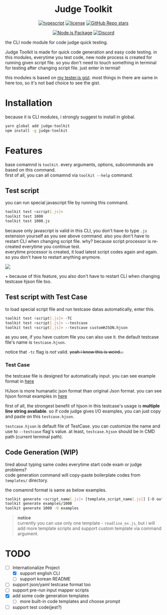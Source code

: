 <h1 align="center">Judge Toolkit</h1>
<div align="center">

[![typescript](https://img.shields.io/badge/TypeScript-3178C6?logo=TypeScript&logoColor=white)](https://www.typescriptlang.org/)
[![license](https://img.shields.io/badge/license-MIT-critical)](https://github.com/Sharlottes/judgekit/blob/master/LICENSE)
[![GitHub Repo stars](https://img.shields.io/github/stars/sharlottes/judgekit?label=Please%20star%20me%21&style=social)](https://github.com/sharlottes/judgekit/stargazers)

[![Node.js Package](https://github.com/Sharlottes/judgekit/actions/workflows/publish.yml/badge.svg)](https://github.com/Sharlottes/judgekit/actions/workflows/publish.yml)
[![Discord](https://img.shields.io/badge/Sharlotte%230018-7289DA?logo=discord&logoColor=white&style=flat-square)](https://discordapp.com/users/473072758629203980)

</div>

the CLI node module for code judge quick testing.

Judge Toolkit is made for quick code generation and easy code testing.
in this modules, everytime you test code, new node process is created for running given script file.
so you don't need to touch something in terminal for testing after changing script file. just enter in termial!

this modules is based on [my tester.js gist](https://gist.github.com/Sharlottes/b2332b88695d11686dab5b9248c433da).
most things in there are same in here too, so it's not bad choice to see the gist.

# Installation

because it is CLI modules, i strongly suggest to install in global.

```bash
yarn global add judge-toolkit
npm install -g judge-toolkit
```

# Features

base comamnd is `toolkit`. every arguments, options, subcommands are based on this command.  
first of all, you can all comamnd via `toolkit --help` command.

## Test script

you can run special javascript file by running this command.

```bash
toolkit test <script[.js]>
toolkit test 1000
toolkit test 1000.js
```

because only javascript is valid in this CLI, you don't have to type `.js` extension yourself as you see above command.
also you don't have to restart CLI when changing script file. why? because script processor is re-created everytime you continue test.  
everytime processor is created, it load latest script codes again and again. so you don't have to restart anything anymore.

![](https://i.imgur.com/pMkrByK.gif)

\+ because of this feature, you also don't have to restart CLI when changing testcase hjson file too.

## Test script with Test Case

to load special script file and run testcase datas automatically, enter this.

```bash
toolkit test <script[.js]> -TC
toolkit test <script[.js]> --testcase
toolkit test <script[.js]> --testcase customHJSON.hjson
```

as you see, if you have custom file you can also use it.
the default testcase file's name is `testcase.hjson`.

notice that `-tc` flag is _not_ valid. ~~yeah i know this is weird...~~

### Test Case

the testcase file is designed for automatically input.
you can see example format in [here](https://github.com/Sharlottes/judgekit/blob/master/examples/testcase.hjson)

HJson is more humanatic json format than original Json format. you can see hjson format examples in [here](https://hjson.github.io/try.html)

first of all, the strongest benefit of hjson in this testcase's usage is **multiple line string avaliable**. so if code judge gives I/O examples, you can just copy and paste on this `testcase.hjson`.

`testcase.hjson` is default file of TestCase. you can customize the name and use to `--testcase` flag's value. at least, `testcase.hjson` should be in CMD path (current terminal path).

## Code Generation (WIP)

tired about typing same codes everytime start code exam or judge problems?  
code generation command will copy-paste boilerplate codes from `templates/` directory.

the comamnd format is same as below examples.

```bash
toolkit generate <script_name[.js]> [template_script_name[.js]] [-O outdir]
toolkit generate examples/1000
toolkit generate 1000 -O examples
```

> **notice**  
> currently you can use only one template - `readline_ex.js`, but i will add more template scripts and support custom template via command argument.

# TODO

- [ ] Internationalize Project
  - [x] support english CLI
  - [ ] support korean README
- [ ] support json/yaml testcase format too
- [ ] support pre-run input mapper scripts
- [x] add some code generation templates
  - [ ] more built-in code templates and choose prompt
- [ ] support test code(jest?)
